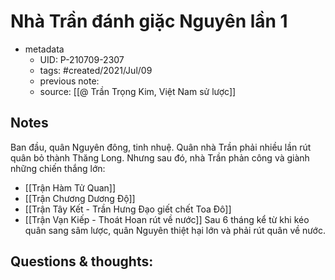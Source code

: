 ---
---

# Nhà Trần đánh giặc Nguyên lần 1

- metadata
	- UID: P-210709-2307
	- tags: #created/2021/Jul/09
	- previous note: 
	- source: [[@ Trần Trọng Kim, Việt Nam sử lược]]

## Notes
Ban đầu, quân Nguyên đông, tinh nhuệ. Quân nhà Trần phải nhiều lần rút quân bỏ thành Thăng Long. Nhưng sau đó, nhà Trần phản công và giành những chiến thắng lớn:
- [[Trận Hàm Tử Quan]]
- [[Trận Chương Dương Độ]]
- [[Trận Tây Kết - Trần Hưng Đạo giết chết Toa Đô]]
- [[Trận Vạn Kiếp - Thoát Hoan rút về nước]]
Sau 6 tháng kể từ khi kéo quân sang sâm lược, quân Nguyên thiệt hại lớn và phải rút quân về nước.

## Questions & thoughts:


